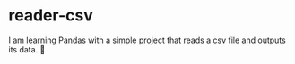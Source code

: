 # reader-csv
I am learning Pandas with a simple project that reads a csv file and outputs its data. 🐍
